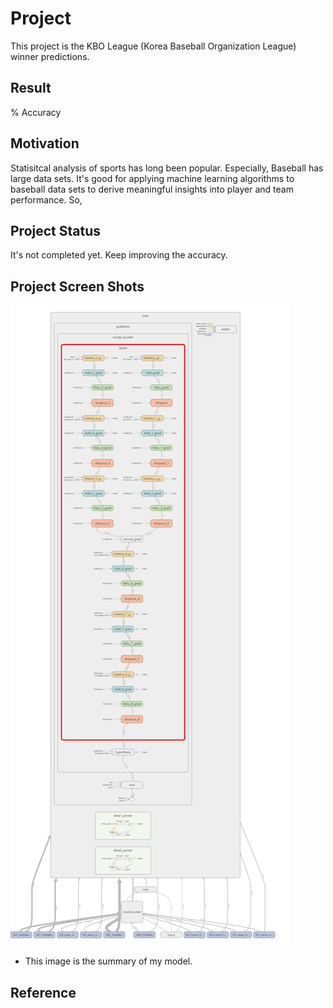 # Project
This project is the KBO League (Korea Baseball Organization League) winner predictions.

## Result
% Accuracy

## Motivation
Statisitcal analysis of sports has long been popular. Especially, Baseball has large data sets.
It's good for applying machine learning algorithms to baseball data sets to derive meaningful insights into player and team performance.
 So,  

## Project Status
It's not completed yet. Keep improving the accuracy.

## Project Screen Shots
![tensorboard_image](https://github.com/cs2jang/predict_winner_tf/blob/master/img/layout.png)
- This image is the summary of my model.

## Reference

